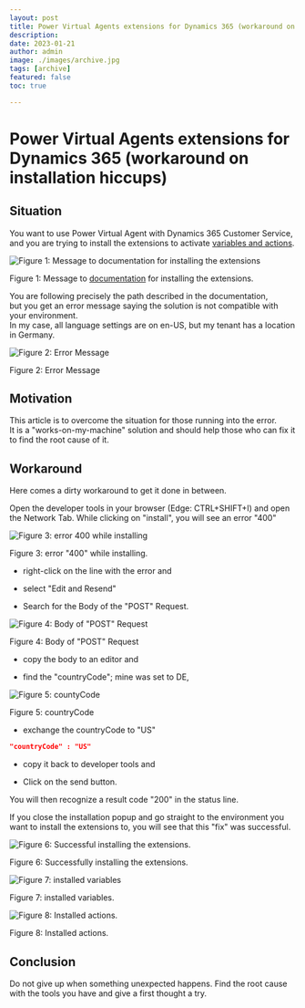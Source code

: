 ```yaml
---
layout: post
title: Power Virtual Agents extensions for Dynamics 365 (workaround on installation hiccups)
description: 
date: 2023-01-21
author: admin
image: ./images/archive.jpg
tags: [archive]
featured: false
toc: true

---
```


# Power Virtual Agents extensions for Dynamics 365 (workaround on installation hiccups)

## Situation

You want to use Power Virtual Agent with Dynamics 365 Customer Service, and you are trying to install the extensions to activate [variables and actions](https://learn.microsoft.com/en-us/power-virtual-agents/configuration-hand-off-omnichannel#voice-based-capabilities).

![Figure 1: Message to documentation for installing the extensions]({{site.baseurl}}/images/cld5wh0dz000008mpcrvo2iqt.md/236e88ce-a85a-4ac0-8215-f67758feb1ea.png)

Figure 1: Message to [documentation](https://learn.microsoft.com/en-us/power-virtual-agents/configuration-hand-off-omnichannel#recommended-extensions) for installing the extensions.

You are following precisely the path described in the documentation,  
but you get an error message saying the solution is not compatible with your environment.  
In my case, all language settings are on en-US, but my tenant has a location in Germany.

![Figure 2: Error Message]({{site.baseurl}}/images/cld5wh0dz000008mpcrvo2iqt.md/88fe6d1e-e2a4-4d41-a4bc-314bd57a5cb8.png)

Figure 2: Error Message

## Motivation

This article is to overcome the situation for those running into the error.  
It is a "works-on-my-machine" solution and should help those who can fix it to find the root cause of it.

## Workaround

Here comes a dirty workaround to get it done in between.

Open the developer tools in your browser (Edge: CTRL+SHIFT+I) and open the Network Tab. While clicking on "install", you will see an error "400"

![Figure 3: error 400 while installing]({{site.baseurl}}/images/cld5wh0dz000008mpcrvo2iqt.md/415b6086-2fa3-489d-a191-b8d42d18cbcd.png)

Figure 3: error "400" while installing.

* right-click on the line with the error and

* select "Edit and Resend"

* Search for the Body of the "POST" Request.

![Figure 4: Body of "POST" Request]({{site.baseurl}}/images/cld5wh0dz000008mpcrvo2iqt.md/7d093278-17d7-40c3-ab0e-6ae48e040cbe.png)

Figure 4: Body of "POST" Request

* copy the body to an editor and

* find the "countryCode"; mine was set to DE,

![Figure 5: countyCode ]({{site.baseurl}}/images/cld5wh0dz000008mpcrvo2iqt.md/7934ea16-8d6f-4fd6-8b5c-312740a9efe1.png)

Figure 5: countryCode

* exchange the countryCode to "US"

```json
"countryCode" : "US"
```

* copy it back to developer tools and

* Click on the send button.

You will then recognize a result code "200" in the status line.

If you close the installation popup and go straight to the environment you want to install the extensions to, you will see that this "fix" was successful.

![Figure 6: Successful installing the extensions.]({{site.baseurl}}/images/cld5wh0dz000008mpcrvo2iqt.md/50d6d42f-310c-478b-9975-d1c2a4278e53.png)

Figure 6: Successfully installing the extensions.

![Figure 7: installed variables]({{site.baseurl}}/images/cld5wh0dz000008mpcrvo2iqt.md/d3918511-24d9-420d-83bb-daf4db8d78e3.png)

Figure 7: installed variables.

![Figure 8: Installed actions.]({{site.baseurl}}/images/cld5wh0dz000008mpcrvo2iqt.md/aa62e88f-978c-4541-90b9-9cb71908218c.png)

Figure 8: Installed actions.

## Conclusion

Do not give up when something unexpected happens. Find the root cause with the tools you have and give a first thought a try.
